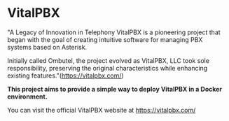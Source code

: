 # VitalPBX
"A Legacy of Innovation in Telephony
VitalPBX is a pioneering project that began with the goal of creating intuitive software for managing PBX systems based on Asterisk.

Initially called Ombutel, the project evolved as VitalPBX, LLC took sole responsibility, preserving the original characteristics while enhancing existing features."(https://vitalpbx.com/)

**This project aims to provide a simple way to deploy VitalPBX in a Docker environment.**

You can visit the official VitalPBX website at https://vitalpbx.com/
